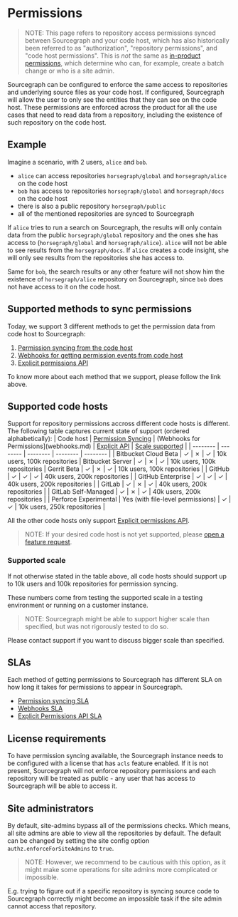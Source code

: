 # Permissions

> NOTE: This page refers to repository access permissions synced between Sourcegraph and your code host, which has also historically been referred to as "authorization", "repository permissions", and "code host permissions". This is *not* the same as [in-product permissions](../access_control/index.md), which determine who can, for example, create a batch change or who is a site admin.

Sourcegraph can be configured to enforce the same access to repositories and underlying 
source files as your code host. If configured, Sourcegraph will allow the user to only 
see the entities that they can see on the code host. These permissions are enforced 
across the product for all the use cases that need to read data from a repository, 
including the existence of such repository on the code host.

## Example

Imagine a scenario, with 2 users, `alice` and `bob`. 

- `alice` can access repositories `horsegraph/global` and `horsegraph/alice` on the code host
- `bob` has access to repositories `horsegraph/global` and `horsegraph/docs` on the code host
- there is also a public repository `horsegraph/public`
- all of the mentioned repositories are synced to Sourcegraph

If `alice` tries to run a search on Sourcegraph, the results will only contain data from the public `horsegraph/global` repository 
and the ones she has access to (`horsegraph/global` and `horsegraph/alice`). `alice` will not be able to see results
from the `horsegraph/docs`. If `alice` creates a code insight, she will only see results from the repositories she has access to.

Same for `bob`, the search results or any other feature will not show him the existence of `horsegraph/alice` repository on 
Sourcegraph, since `bob` does not have access to it on the code host.

## Supported methods to sync permissions

Today, we support 3 different methods to get the permission data from code host to Sourcegraph:

1. [Permission syncing from the code host](syncing.md)
1. [Webhooks for getting permission events from code host](webhooks.md)
1. [Explicit permissions API](api.md)

To know more about each method that we support, please follow the link above.

## Supported code hosts

Support for repository permissions accross different code hosts is different. The following table captures current state of support (ordered alphabetically):
| Code host | [Permission Syncing](syncing.md) | (Webhooks for Permissions](webhooks.md) | [Explicit API](api.md) | [Scale supported](#supported-scale) |
| -------- | -------- | -------- | -------- | -------- |
| Bitbucket Cloud <span class="badge badge-beta">Beta</span> | ✓ | ✗ | ✓ | 10k users, 100k repositories
| Bitbucket Server | ✓ | ✗ | ✓ | 10k users, 100k repositories
| Gerrit <span class="badge badge-beta">Beta</span> | ✓ | ✗ | ✓ | 10k users, 100k repositories |
| GitHub   | ✓ | ✓ | ✓ | 40k users, 200k repositories |
| GitHub Enterprise | ✓ | ✓ | ✓ | 40k users, 200k repositories |
| GitLab | ✓ | ✗ | ✓ | 40k users, 200k repositories |
| GitLab Self-Managed | ✓ | ✗ | ✓ | 40k users, 200k repositories |
| Perforce <span class="badge badge-experimental">Experimental</span> | Yes <span class="badge">(with file-level permissions)</span> | ✓ | ✓ | 10k users, 250k repositories |

All the other code hosts only support [Explicit permissions API](./api.md). 

<span class="virtual-br"></span>

> NOTE: If your desired code host is not yet supported, please [open a feature request](https://github.com/sourcegraph/sourcegraph/issues/new?template=feature_request.md).

### Supported scale

If not otherwise stated in the table above, all code hosts should support up to 10k users and 100k repositories for permission syncing. 

These numbers come from testing the supported scale in a testing environment or running on a customer instance.

> NOTE: Sourcegraph might be able to support higher scale than specified, but was not rigorously tested to do so. 

Please contact support if you want to discuss bigger scale than specified.

## SLAs

Each method of getting permissions to Sourcegraph has different SLA on how long it takes for permissions to appear
in Sourcegraph.

- [Permission syncing SLA](./syncing.md#sla)
- [Webhooks SLA](./webhooks.md#sla)
- [Explicit Permissions API SLA](./api.md#sla)
## License requirements

To have permission syncing available, the Sourcegraph instance needs to be configured with 
a license that has `acls` feature enabled. If it is not present, Sourcegraph will not enforce 
repository permissions and each repository will be treated as public - any user that has access
 to Sourcegraph will be able to access it.

## Site administrators

By default, site-admins bypass all of the permissions checks. Which means, all site admins are able to 
view all the repositories by default. The default can be changed by setting the site config 
option `authz.enforceForSiteAdmins` to `true`.

> NOTE: However, we recommend to be cautious with this option, as it might make some operations for site admins more complicated or impossible.

E.g. trying to figure out if a specific repository is syncing source code to Sourcegraph correctly 
might become an impossible task if the site admin cannot access that repository.
